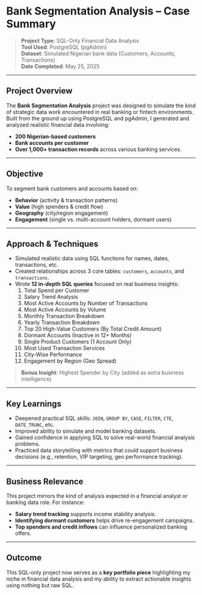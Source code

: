 # Bank Segmentation Analysis – Case Summary

> **Project Type**: SQL-Only Financial Data Analysis  
> **Tool Used**: PostgreSQL (pgAdmin)  
> **Dataset**: Simulated Nigerian bank data (Customers, Accounts, Transactions)  
> **Date Completed**: May 25, 2025

---

## Project Overview

The **Bank Segmentation Analysis** project was designed to simulate the kind of strategic data work encountered in real banking or fintech environments. Built from the ground up using PostgreSQL and pgAdmin, I generated and analyzed realistic financial data involving:

- **200 Nigerian-based customers**
- **Bank accounts per customer**
- **Over 1,000+ transaction records** across various banking services.

---

## Objective

To segment bank customers and accounts based on:
- **Behavior** (activity & transaction patterns)
- **Value** (high spenders & credit flow)
- **Geography** (city/region engagement)
- **Engagement** (single vs. multi-account holders, dormant users)

---

## Approach & Techniques

- Simulated realistic data using SQL functions for names, dates, transactions, etc.
- Created relationships across 3 core tables: `customers`, `accounts`, and `transactions`.
- Wrote **12 in-depth SQL queries** focused on real business insights:
  1. Total Spend per Customer  
  2. Salary Trend Analysis  
  3. Most Active Accounts by Number of Transactions  
  4. Most Active Accounts by Volume  
  5. Monthly Transaction Breakdown  
  6. Yearly Transaction Breakdown  
  7. Top 20 High-Value Customers (By Total Credit Amount)  
  8. Dormant Accounts (Inactive in 12+ Months)  
  9. Single Product Customers (1 Account Only)  
  10. Most Used Transaction Services  
  11. City-Wise Performance  
  12. Engagement by Region (Geo Spread)

> **Bonus Insight**: Highest Spender by City (added as extra business intelligence)

---

## Key Learnings

- Deepened practical SQL skills: `JOIN`, `GROUP BY`, `CASE`, `FILTER`, `CTE`, `DATE_TRUNC`, etc.
- Improved ability to simulate and model banking datasets.
- Gained confidence in applying SQL to solve real-world financial analysis problems.
- Practiced data storytelling with metrics that could support business decisions (e.g., retention, VIP targeting, geo performance tracking).

---

## Business Relevance

This project mirrors the kind of analysis expected in a financial analyst or banking data role. For instance:
- **Salary trend tracking** supports income stability analysis.
- **Identifying dormant customers** helps drive re-engagement campaigns.
- **Top spenders and credit inflows** can influence personalized banking offers.

---

## Outcome

This SQL-only project now serves as a **key portfolio piece** highlighting my niche in financial data analysis and my ability to extract actionable insights using nothing but raw SQL.

